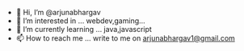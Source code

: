 - 👋 Hi, I’m @arjunabhargav
- 👀 I’m interested in ...
webdev,gaming...
- 🌱 I’m currently learning ...
java,javascript
- 📫 How to reach me ...
write to me on arjunabhargav1@gmail.com

<!---
arjunabhargav/arjunabhargav is a ✨ special ✨ repository because its `README.md` (this file) appears on your GitHub profile.
You can click the Preview link to take a look at your changes.
--->
